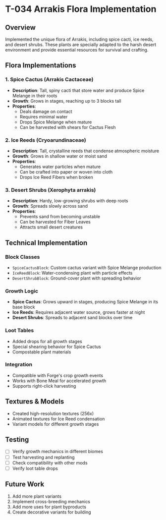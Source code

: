 # T-034 Arrakis Flora Implementation

## Overview
Implemented the unique flora of Arrakis, including spice cacti, ice reeds, and desert shrubs. These plants are specially adapted to the harsh desert environment and provide essential resources for survival and crafting.

## Flora Implementations

### 1. Spice Cactus (Arrakis Cactaceae)
- **Description**: Tall, spiny cacti that store water and produce Spice Melange in their roots
- **Growth**: Grows in stages, reaching up to 3 blocks tall
- **Properties**:
  - Deals damage on contact
  - Requires minimal water
  - Drops Spice Melange when mature
  - Can be harvested with shears for Cactus Flesh

### 2. Ice Reeds (Cryoarundinaceae)
- **Description**: Tall, crystalline reeds that condense atmospheric moisture
- **Growth**: Grows in shallow water or moist sand
- **Properties**:
  - Generates water particles when mature
  - Can be crafted into paper or woven into cloth
  - Drops Ice Reed Fibers when broken

### 3. Desert Shrubs (Xerophyta arrakis)
- **Description**: Hardy, low-growing shrubs with deep roots
- **Growth**: Spreads slowly across sand
- **Properties**:
  - Prevents sand from becoming unstable
  - Can be harvested for Fiber Leaves
  - Attracts small desert creatures

## Technical Implementation

### Block Classes
- `SpiceCactusBlock`: Custom cactus variant with Spice Melange production
- `IceReedBlock`: Water-condensing plant with particle effects
- `DesertShrubBlock`: Ground-cover plant with spreading behavior

### Growth Logic
- **Spice Cactus**: Grows upward in stages, producing Spice Melange in its base block
- **Ice Reeds**: Requires adjacent water source, grows faster at night
- **Desert Shrubs**: Spreads to adjacent sand blocks over time

### Loot Tables
- Added drops for all growth stages
- Special shearing behavior for Spice Cactus
- Compostable plant materials

### Integration
- Compatible with Forge's crop growth events
- Works with Bone Meal for accelerated growth
- Supports right-click harvesting

## Textures & Models
- Created high-resolution textures (256x)
- Animated textures for Ice Reed condensation
- Variant models for different growth stages

## Testing
- [ ] Verify growth mechanics in different biomes
- [ ] Test harvesting and replanting
- [ ] Check compatibility with other mods
- [ ] Verify loot table drops

## Future Work
1. Add more plant variants
2. Implement cross-breeding mechanics
3. Add more uses for plant byproducts
4. Create decorative variants for building
